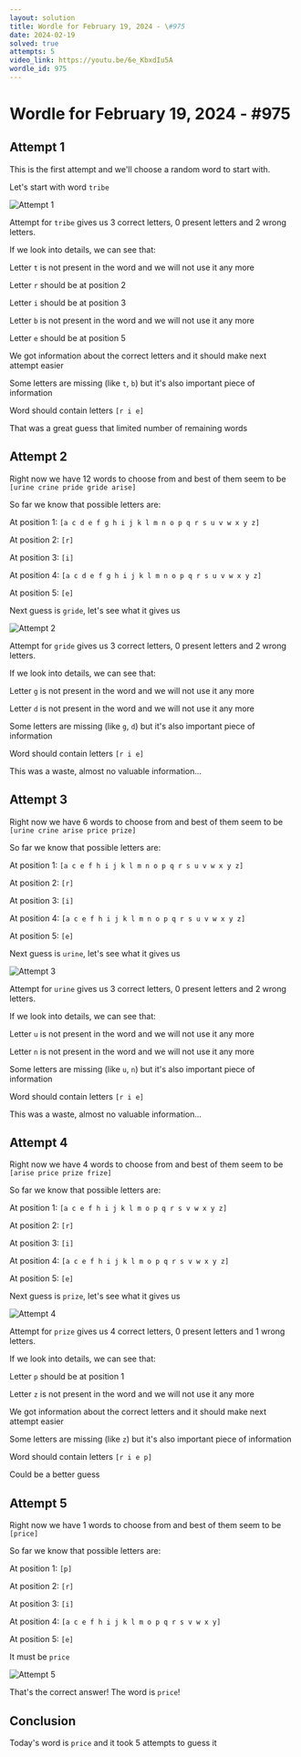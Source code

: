 ```yaml
---
layout: solution
title: Wordle for February 19, 2024 - \#975
date: 2024-02-19
solved: true
attempts: 5
video_link: https://youtu.be/6e_KbxdIu5A
wordle_id: 975
---
```


# Wordle for February 19, 2024 - \#975

## Attempt 1

This is the first attempt and we'll choose a random word to start with.

Let's start with word `tribe`

![Attempt 1](2024-02-19/attempt-1.png)

Attempt for `tribe` gives us 3 correct letters, 0 present letters and 2 wrong letters.

If we look into details, we can see that:

Letter `t` is not present in the word and we will not use it any more

Letter `r` should be at position 2

Letter `i` should be at position 3

Letter `b` is not present in the word and we will not use it any more

Letter `e` should be at position 5

We got information about the correct letters and it should make next attempt easier

Some letters are missing (like `t`, `b`) but it's also important piece of information

Word should contain letters `[r i e]`

That was a great guess that limited number of remaining words



## Attempt 2

Right now we have 12 words to choose from and best of them seem to be `[urine crine pride gride arise]`

So far we know that possible letters are:

At position 1: `[a c d e f g h i j k l m n o p q r s u v w x y z]`

At position 2: `[r]`

At position 3: `[i]`

At position 4: `[a c d e f g h i j k l m n o p q r s u v w x y z]`

At position 5: `[e]`

Next guess is `gride`, let's see what it gives us

![Attempt 2](2024-02-19/attempt-2.png)

Attempt for `gride` gives us 3 correct letters, 0 present letters and 2 wrong letters.

If we look into details, we can see that:

Letter `g` is not present in the word and we will not use it any more

Letter `d` is not present in the word and we will not use it any more

Some letters are missing (like `g`, `d`) but it's also important piece of information

Word should contain letters `[r i e]`

This was a waste, almost no valuable information...



## Attempt 3

Right now we have 6 words to choose from and best of them seem to be `[urine crine arise price prize]`

So far we know that possible letters are:

At position 1: `[a c e f h i j k l m n o p q r s u v w x y z]`

At position 2: `[r]`

At position 3: `[i]`

At position 4: `[a c e f h i j k l m n o p q r s u v w x y z]`

At position 5: `[e]`

Next guess is `urine`, let's see what it gives us

![Attempt 3](2024-02-19/attempt-3.png)

Attempt for `urine` gives us 3 correct letters, 0 present letters and 2 wrong letters.

If we look into details, we can see that:

Letter `u` is not present in the word and we will not use it any more

Letter `n` is not present in the word and we will not use it any more

Some letters are missing (like `u`, `n`) but it's also important piece of information

Word should contain letters `[r i e]`

This was a waste, almost no valuable information...



## Attempt 4

Right now we have 4 words to choose from and best of them seem to be `[arise price prize frize]`

So far we know that possible letters are:

At position 1: `[a c e f h i j k l m o p q r s v w x y z]`

At position 2: `[r]`

At position 3: `[i]`

At position 4: `[a c e f h i j k l m o p q r s v w x y z]`

At position 5: `[e]`

Next guess is `prize`, let's see what it gives us

![Attempt 4](2024-02-19/attempt-4.png)

Attempt for `prize` gives us 4 correct letters, 0 present letters and 1 wrong letters.

If we look into details, we can see that:

Letter `p` should be at position 1

Letter `z` is not present in the word and we will not use it any more

We got information about the correct letters and it should make next attempt easier

Some letters are missing (like `z`) but it's also important piece of information

Word should contain letters `[r i e p]`

Could be a better guess



## Attempt 5

Right now we have 1 words to choose from and best of them seem to be `[price]`

So far we know that possible letters are:

At position 1: `[p]`

At position 2: `[r]`

At position 3: `[i]`

At position 4: `[a c e f h i j k l m o p q r s v w x y]`

At position 5: `[e]`

It must be `price`

![Attempt 5](2024-02-19/attempt-5.png)

That's the correct answer! The word is `price`!

## Conclusion

Today's word is `price` and it took 5 attempts to guess it

